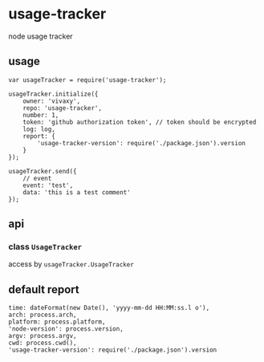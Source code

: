 # usage-tracker

node usage tracker


## usage

```
var usageTracker = require('usage-tracker');

usageTracker.initialize({
    owner: 'vivaxy',
    repo: 'usage-tracker',
    number: 1,
    token: 'github authorization token', // token should be encrypted
    log: log,
    report: {
        'usage-tracker-version': require('./package.json').version
    }
});

usageTracker.send({
    // event
    event: 'test',
    data: 'this is a test comment'
});

```

## api

### class `UsageTracker`

access by `usageTracker.UsageTracker`

## default report

```
time: dateFormat(new Date(), 'yyyy-mm-dd HH:MM:ss.l o'),
arch: process.arch,
platform: process.platform,
'node-version': process.version,
argv: process.argv,
cwd: process.cwd(),
'usage-tracker-version': require('./package.json').version
```
